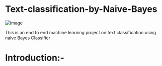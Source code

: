# Text-classification-by-Naive-Bayes
 ![image](https://user-images.githubusercontent.com/88799249/159061845-3df91a55-f960-4d4a-a5f3-54aba9f5060a.png)


This is an end to end machine learning project on text  classification using naive Bayes Classifier
# Introduction:-
